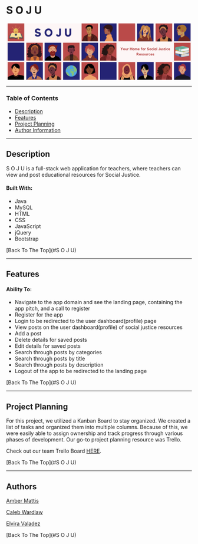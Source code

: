 # S O J U
<p align="center">
    <img src="src/main/webapp/img/SOJU.png" alt="S O J U">
</p>

---

### Table of Contents
- [Description](#description)
- [Features](#features)
- [Project Planning](#project-planning)
- [Author Information](#authors)

---

## Description
S O J U is a full-stack web application for teachers, where teachers can view and post educational resources for Social Justice.

#### Built With:
* Java
* MySQL
* HTML
* CSS
* JavaScript
* jQuery
* Bootstrap

[Back To The Top](#S O J U)

---

## Features
#### Ability To:
* Navigate to the app domain and see the landing page, containing the app pitch, and a call to register
* Register for the app
* Login to be redirected to the user dashboard(profile) page
* View posts on the user dashboard(profile) of social justice resources
* Add a post
* Delete details for saved posts
* Edit details for saved posts
* Search through posts by categories
* Search through posts by title
* Search through posts by description
* Logout of the app to be redirected to the landing page

[Back To The Top](#S O J U)

---

## Project Planning
For this project, we utilized a Kanban Board to stay organized. We created a list of tasks and organized them into multiple columns. Because of this, we were easily able to assign ownership and track progress through various phases of development. Our go-to project planning resource was Trello.

Check out our team Trello Board [HERE](https://trello.com/b/oPYStSsT/s-o-j-u-board).

[Back To The Top](#S O J U)


---

## Authors
[Amber Mattis](https://github.com/AmberMattis)

[Caleb Wardlaw](https://github.com/CalebWardlaw)

[Elvira Valadez](https://github.com/elviravaladez)

[Back To The Top](#S O J U)